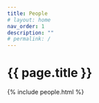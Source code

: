 ```yaml
---
title: People
# layout: home
nav_order: 1
description: ""
# permalink: /
---
```


# {{ page.title }}

{% include people.html %}